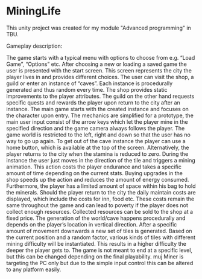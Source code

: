 # MiningLife
This unity project was created for my module "Advanced programming" in TBU.




Gameplay description:

The game starts with a typical menu with options to choose from e.g. “Load Game”, “Options” etc.
After choosing a new or loading a saved game the user is presented with the start screen. This screen
represents the city the player lives in and provides different choices. The user can visit the shop, a
guild or enter an instance of “caves”. Each instance is procedurally generated and thus random every
time. The shop provides static improvements to the player attributes. The guild on the other hand
requests specific quests and rewards the player upon return to the city after an instance.
The main game starts with the created instance and focuses on the character upon entry. The
mechanics are simplified for a prototype, the main user input consist of the arrow keys which let the
player mine in the specified direction and the game camera always follows the player. The game
world is restricted to the left, right and down so that the user has no way to go up again. To get out
of the cave instance the player can use a home button, which is available at the top of the screen.
Alternatively, the player returns to the city when  the stamina is reduced to
zero.
During the instance the user just moves in the direction of the tile and triggers a mining animation.
This action costs the player endurance and takes a specific amount of time depending on the current
stats. Buying upgrades in the shop speeds up the action and reduces the amount of energy
consumed. Furthermore, the player has a limited amount of space within his bag to hold the
minerals.
Should the player return to the city the daily maintain costs are displayed, which include the costs for inn, food etc. These
costs remain the same throughout the game and can lead to poverty if the player does not collect
enough resources. Collected resources can be sold to the shop at a fixed price.
The generation of the world/cave happens procedurally and depends on the player’s location in
vertical direction. After a specific amount of movement downwards a new set of tiles is generated.
Based on the current position and a random factor, various kinds of tiles with different mining
difficulty will be instantiated. This results in a higher difficulty the deeper the player gets to. The
game is not meant to end at a specific level, but this can be changed depending on the final
playability. muj Miner is targeting the PC only but due to the simple input control this can be altered
to any platform easily.

